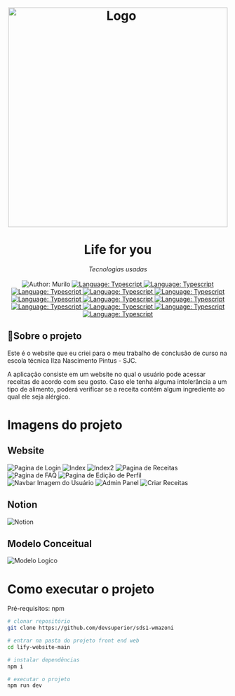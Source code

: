 <h1 align="center">
	<img src="https://i.imgur.com/8IdDLFj.png"  alt="Logo"  width="500"><br><br>
    	Life for you
</h1>

<div>
    <p align="center">
        <em>
            Tecnologias usadas<br><br>
        </em>

  <img src="https://img.shields.io/static/v1?label=Author&message=Murilo&color=00ba6d&style=for-the-badge&logo=LinkedIn" alt="Author: Murilo">
    </a>
    <a href="#">
        <img src="https://img.shields.io/badge/TypeScript-007ACC?style=for-the-badge&logo=typescript&logoColor=white" alt="Language: Typescript">
    </a>
    <a href="#">
        <img src="https://img.shields.io/badge/Vue.js-35495E?style=for-the-badge&logo=vue.js&logoColor=4FC08D" alt="Language: Typescript">
    </a>
    <a href="#">
        <img src="https://img.shields.io/badge/JavaScript-F7DF1E?style=for-the-badge&logo=javascript&logoColor=black" alt="Language: Typescript">
    </a>
    <a href="#">
        <img src="https://img.shields.io/badge/Figma-F24E1E?style=for-the-badge&logo=figma&logoColor=white" alt="Language: Typescript">
    </a>    
    <a href="#">
        <img src="https://img.shields.io/badge/Sass-CC6699?style=for-the-badge&logo=sass&logoColor=white" alt="Language: Typescript">
    </a>
    <a href="#">
        <img src="https://img.shields.io/badge/Node.js-43853D?style=for-the-badge&logo=node.js&logoColor=white" alt="Language: Typescript">
    </a>
    <a href="#">
        <img src="https://img.shields.io/badge/Canva-%2300C4CC.svg?&style=for-the-badge&logo=Canva&logoColor=white" alt="Language: Typescript">
    </a>
    <a href="#">
        <img src="https://img.shields.io/badge/Adobe%20Photoshop-31A8FF?style=for-the-badge&logo=Adobe%20Photoshop&logoColor=black" alt="Language: Typescript">
    </a>
    <a href="#">
        <img src="https://img.shields.io/badge/Notion-000000?style=for-the-badge&logo=notion&logoColor=white" alt="Language: Typescript">
    </a>
    <a href="#">
        <img src="https://img.shields.io/badge/Nuxt-002E3B?style=for-the-badge&logo=nuxtdotjs&logoColor=#00DC82" alt="Language: Typescript">
    </a>
	<a href="#">
        <img src="https://img.shields.io/badge/Supabase-3ECF8E?style=for-the-badge&logo=supabase&logoColor=white" alt="Language: Typescript">
    </a>
    <a href="#">
        <img src="https://img.shields.io/badge/Discord-%235865F2.svg?style=for-the-badge&logo=discord&logoColor=white" alt="Language: Typescript">
    </a>

    
   </p>
</div>

## 📌Sobre o projeto

Este é o website que eu criei para o meu trabalho de conclusão de curso na escola técnica Ilza Nascimento Pintus - SJC.

A aplicação consiste em um website no qual o usuário pode acessar receitas de acordo com seu gosto. Caso ele tenha alguma intolerância a um tipo de alimento, poderá verificar se a receita contém algum ingrediente ao qual ele seja alérgico.



# Imagens do projeto

## Website
![Pagina de Login](https://i.imgur.com/LnGRUMF.png)
![Index](https://i.imgur.com/DmL8GcB.png)
![Index2](https://i.imgur.com/k6kqWn9.png)
![Pagina de Receitas](https://i.imgur.com/5PrWYp3.png)
![Pagina de FAQ](https://i.imgur.com/JmPVDIK.png)
![Pagina de Edição de Perfil](https://i.imgur.com/4cd0bm2.png)
![Navbar Imagem do Usuário](https://i.imgur.com/JFiatQV.png)
![Admin Panel](https://i.imgur.com/fRx4anF.png)
![Criar Receitas](https://i.imgur.com/BE9F5rJ.png)

## Notion
![Notion](https://i.imgur.com/m1gIoEm.png)

## Modelo Conceitual
![Modelo Logico](https://i.imgur.com/Q87I1KT.png)

# Como executar o projeto

Pré-requisitos: npm

```bash
# clonar repositório
git clone https://github.com/devsuperior/sds1-wmazoni

# entrar na pasta do projeto front end web
cd lify-website-main

# instalar dependências
npm i

# executar o projeto
npm run dev
```
